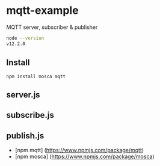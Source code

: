 # mqtt-example

MQTT server, subscriber &amp; publisher

````bash
node --version
v12.2.0
````

## Install

````
npm install mosca mqtt
````

## server.js
## subscribe.js
## publish.js


* [npm mqtt] (https://www.npmjs.com/package/mqtt)
* [npm mosca] (https://www.npmjs.com/package/mosca)
